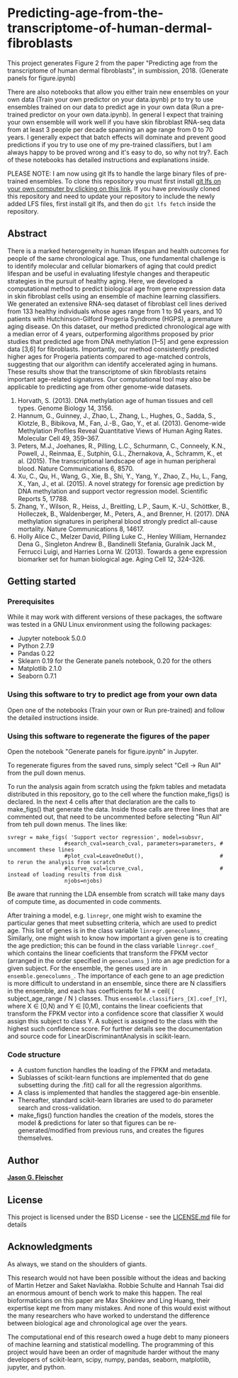 # Predicting-age-from-the-transcriptome-of-human-dermal-fibroblasts

This project generates Figure 2 from the paper "Predicting age from the transcriptome of human dermal fibroblasts", in sumbission, 2018. (Generate panels for figure.ipynb)

There are also notebooks that allow you either train new ensembles on your own data (Train your own predictor on your data.ipynb) pr to try to use ensembles trained on our data to predict age in your own data (Run a pre-trained predictor on your own data.ipynb). In general I expect that training your own ensemble will work well if you have skin fibroblast RNA-seq data from at least 3 people per decade spanning an age range from 0 to 70 years.  I generally expect that batch effects will dominate and prevent good predictions if you try to use one of my pre-trained classifiers, but I am always happy to be proved wrong and it's easy to do, so why not try?.  Each of these notebooks has detailed instructions and explanations inside.

PLEASE NOTE: I am now using git lfs to handle the large binary files of pre-trained ensembles.  To clone this repository you must first install [git lfs on your own computer by clicking on this link](https://git-lfs.github.com).  If you have previously cloned this repository and need to update your repository to include the newly added LFS files, first install git lfs, and then do ```git lfs fetch``` inside the repository.
 
## Abstract
There is a marked heterogeneity in human lifespan and health outcomes for people of the same chronological age. Thus, one fundamental challenge is to identify molecular and cellular biomarkers of aging that could predict lifespan and be useful in evaluating lifestyle changes and therapeutic strategies in the pursuit of healthy aging. Here, we developed a computational method to predict biological age from gene expression data in skin fibroblast cells using an ensemble of machine learning classifiers. We generated an extensive RNA-seq dataset of fibroblast cell lines derived from 133 healthy individuals whose ages range from 1 to 94 years, and 10 patients with Hutchinson-Gilford Progeria Syndrome (HGPS), a premature aging disease. On this dataset, our method predicted chronological age with a median error of 4 years, outperforming algorithms proposed by prior studies that predicted age from DNA methylation [1–5] and gene expression data [3,6] for fibroblasts. Importantly, our method consistently predicted higher ages for Progeria patients compared to age-matched controls, suggesting that our algorithm can identify accelerated aging in humans. These results show that the transcriptome of skin fibroblasts retains important age-related signatures. Our computational tool may also be applicable to predicting age from other genome-wide datasets.

1.    Horvath, S. (2013). DNA methylation age of human tissues and cell types. Genome Biology 14, 3156.
2.    Hannum, G., Guinney, J., Zhao, L., Zhang, L., Hughes, G., Sadda, S., Klotzle, B., Bibikova, M., Fan, J.-B., Gao, Y., et al. (2013). Genome-wide Methylation Profiles Reveal Quantitative Views of Human Aging Rates. Molecular Cell 49, 359–367.
3.    Peters, M.J., Joehanes, R., Pilling, L.C., Schurmann, C., Conneely, K.N., Powell, J., Reinmaa, E., Sutphin, G.L., Zhernakova, A., Schramm, K., et al. (2015). The transcriptional landscape of age in human peripheral blood. Nature Communications 6, 8570.
4.    Xu, C., Qu, H., Wang, G., Xie, B., Shi, Y., Yang, Y., Zhao, Z., Hu, L., Fang, X., Yan, J., et al. (2015). A novel strategy for forensic age prediction by DNA methylation and support vector regression model. Scientific Reports 5, 17788.
5.    Zhang, Y., Wilson, R., Heiss, J., Breitling, L.P., Saum, K.-U., Schöttker, B., Holleczek, B., Waldenberger, M., Peters, A., and Brenner, H. (2017). DNA methylation signatures in peripheral blood strongly predict all-cause mortality. Nature Communications 8, 14617.
6.    Holly Alice C., Melzer David, Pilling Luke C., Henley William, Hernandez Dena G., Singleton Andrew B., Bandinelli Stefania, Guralnik Jack M., Ferrucci Luigi, and Harries Lorna W. (2013). Towards a gene expression biomarker set for human biological age. Aging Cell 12, 324–326.


## Getting started

### Prerequisites

While it may work with different versions of these packages, the software was tested in a GNU Linux environment using the following packages:

* Jupyter notebook 5.0.0
* Python 2.7.9
* Pandas 0.22
* Sklearn 0.19 for the Generate panels notebook, 0.20 for the others 
* Matplotlib 2.1.0
* Seaborn 0.7.1


### Using this software to try to predict age from your own data

Open one of the notebooks (Train your own or Run pre-trained) and follow the detailed instructions inside.
 
### Using this software to regenerate the figures of the paper

Open the notebook "Generate panels for figure.ipynb" in Jupyter.

To regenerate figures from the saved runs, simply select "Cell -> Run All" from the pull down menus.

To run the analysis again from scratch using the fpkm tables and metadata distributed in this repository, go to the cell where the function make_figs() is declared.  In the next 4 cells after that declaration are the calls to make_figs() that generate the data.  Inside those calls are three lines that are commented out, that need to be uncommented before selecting "Run All" from teh pull down menus.  The lines like:

```
svregr = make_figs( 'Support vector regression', model=subsvr,
                  #search_cval=search_cval, parameters=parameters, # uncomment these lines
                  #plot_cval=LeaveOneOut(),                        # to rerun the analysis from scratch
                  #lcurve_cval=lcurve_cval,                        # instead of loading results from disk
                  njobs=njobs)   
```

Be aware that running the LDA ensemble from scratch will take many days of compute time, as documented in code comments.

After training a model, e.g. ```linregr```, one might wish to examine the particular genes that meet subsetting criteria, which are used to predict age. This list of genes is in the class variable ```linregr.genecolumns_``` Similarly, one might wish to know how important a given gene is to creating the age prediction; this can be found in the class variable ```linregr.coef_```  which contains the linear coeficients that transform the FPKM vector (arranged in the order specified in ```genecolumns_```) into an age prediction for a given subject. For the ensemble, the genes used are in ```ensemble.genecolumns_```.  The importance of each gene to an age prediction is more difficult to understand in an ensemble, since there are N classifiers in the ensemble, and each has coefficients for M = ceil( ( subject_age_range / N ) classes. Thus  ```ensemble.classifiers_[X].coef_[Y]```, where X &isin; [0,N) and Y &isin; [0,M), contains the linear coeficients that transform the FPKM vector into a confidence score that classifier X would assign this subject to class Y. A subject is assigned to the class with the highest such confidence score.  For further details see the documentation and source code for LinearDiscriminantAnalysis in scikit-learn.

### Code structure

* A custom function handles the loading of the FPKM and metadata.
* Sublasses of scikit-learn functions are implemented that do gene subsetting during the .fit() call for all the regression algorithms.
* A class is implemented that handles the staggered age-bin ensenble.
* Thereafter, standard scikit-learn libraries are used to do parameter search and cross-validation.
* make_figs() function handles the creation of the models, stores the model & predictions for later so that figures can be re-generated/modified from previous runs, and creates the figures themselves.   


## Author

[**Jason G. Fleischer**](https://github.com/jasongfleischer)

## License

This project is licensed under the BSD License - see the [LICENSE.md](LICENSE.md) file for details

## Acknowledgments

As always, we stand on the shoulders of giants.

This research would not have been possible without the ideas and backing of Martin Hetzer and Saket Navlakha.  Robbie Schulte and Hannah Tsai did an enormous amount of bench work to make this happen.  The real bioformaticians on this paper are Max Shokirev and Ling Huang, their expertise kept me from many mistakes.   And none of this would exist without the many researchers who have worked to understand the difference between biological age and chronological age over the years.

The computational end of this research owed a huge debt to many pioneers of machine learning and statistical modelling.  The programming of this project would have been an order of magnitude harder  without the  many developers of scikit-learn, scipy, numpy, pandas, seaborn, matplotlib, jupyter, and python.

